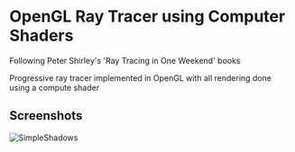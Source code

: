 OpenGL Ray Tracer using Computer Shaders
====================================================================================================

Following Peter Shirley's 'Ray Tracing in One Weekend' books

Progressive ray tracer implemented in OpenGL with all rendering done using a compute shader

Screenshots
-----------
![SimpleShadows](https://user-images.githubusercontent.com/12836864/235822866-54524f77-2b51-48c1-8139-33d3ab3e31ad.png)
